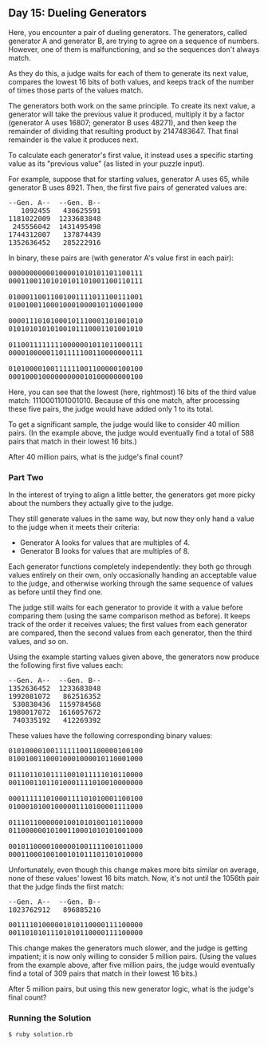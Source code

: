 ## Day 15: Dueling Generators

Here, you encounter a pair of dueling generators. The generators, called generator A and generator B, are trying to agree on a sequence of numbers. However, one of them is malfunctioning, and so the sequences don't always match.

As they do this, a judge waits for each of them to generate its next value, compares the lowest 16 bits of both values, and keeps track of the number of times those parts of the values match.

The generators both work on the same principle. To create its next value, a generator will take the previous value it produced, multiply it by a factor (generator A uses 16807; generator B uses 48271), and then keep the remainder of dividing that resulting product by 2147483647. That final remainder is the value it produces next.

To calculate each generator's first value, it instead uses a specific starting value as its "previous value" (as listed in your puzzle input).

For example, suppose that for starting values, generator A uses 65, while generator B uses 8921. Then, the first five pairs of generated values are:

<pre>
--Gen. A--  --Gen. B--
   1092455   430625591
1181022009  1233683848
 245556042  1431495498
1744312007   137874439
1352636452   285222916
</pre>

In binary, these pairs are (with generator A's value first in each pair):

<pre>
00000000000100001010101101100111
00011001101010101101001100110111

01000110011001001111011100111001
01001001100010001000010110001000

00001110101000101110001101001010
01010101010100101110001101001010

01100111111110000001011011000111
00001000001101111100110000000111

01010000100111111001100000100100
00010001000000000010100000000100
</pre>

Here, you can see that the lowest (here, rightmost) 16 bits of the third value match: 1110001101001010. Because of this one match, after processing these five pairs, the judge would have added only 1 to its total.

To get a significant sample, the judge would like to consider 40 million pairs. (In the example above, the judge would eventually find a total of 588 pairs that match in their lowest 16 bits.)

After 40 million pairs, what is the judge's final count?

### Part Two

In the interest of trying to align a little better, the generators get more picky about the numbers they actually give to the judge.

They still generate values in the same way, but now they only hand a value to the judge when it meets their criteria:

- Generator A looks for values that are multiples of 4.
- Generator B looks for values that are multiples of 8.

Each generator functions completely independently: they both go through values entirely on their own, only occasionally handing an acceptable value to the judge, and otherwise working through the same sequence of values as before until they find one.

The judge still waits for each generator to provide it with a value before comparing them (using the same comparison method as before). It keeps track of the order it receives values; the first values from each generator are compared, then the second values from each generator, then the third values, and so on.

Using the example starting values given above, the generators now produce the following first five values each:

<pre>
--Gen. A--  --Gen. B--
1352636452  1233683848
1992081072   862516352
 530830436  1159784568
1980017072  1616057672
 740335192   412269392
</pre>

These values have the following corresponding binary values:

<pre>
01010000100111111001100000100100
01001001100010001000010110001000

01110110101111001011111010110000
00110011011010001111010010000000

00011111101000111101010001100100
01000101001000001110100001111000

01110110000001001010100110110000
01100000010100110001010101001000

00101100001000001001111001011000
00011000100100101011101101010000
</pre>

Unfortunately, even though this change makes more bits similar on average, none of these values' lowest 16 bits match. Now, it's not until the 1056th pair that the judge finds the first match:

<pre>
--Gen. A--  --Gen. B--
1023762912   896885216
</pre>

<pre>
00111101000001010110000111100000
00110101011101010110000111100000
</pre>

This change makes the generators much slower, and the judge is getting impatient; it is now only willing to consider 5 million pairs. (Using the values from the example above, after five million pairs, the judge would eventually find a total of 309 pairs that match in their lowest 16 bits.)

After 5 million pairs, but using this new generator logic, what is the judge's final count?

### Running the Solution

    $ ruby solution.rb
